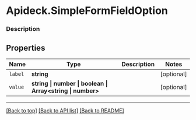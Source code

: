 # Apideck.SimpleFormFieldOption

### Description

## Properties
Name | Type | Description | Notes
------------ | ------------- | ------------- | -------------
`label` | **string** |  | [optional] 
`value` | **string \| number \| boolean \| Array&lt;string \| number&gt;** |  | [optional] 





---

[[Back to top]](#) [[Back to API list]](../../../../README.md#documentation-for-api-endpoints) [[Back to README]](../../../../README.md)


